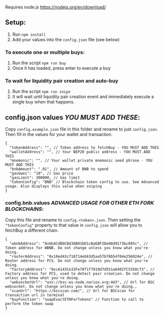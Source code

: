 Requires node.js https://nodejs.org/en/download/

## Setup:

1. Run `npm install`
1. Add your values into the `config.json` file (see below)

### To execute one or multiple buys:

1. Run the script `npm run buy`
1. Once it has loaded, press enter to execute a buy

### To wait for liquidity pair creation and auto-buy

1. Run the script `npm run snipe`
1. It will wait until liquidity pair creation event and immediately execute a single buy when that happens.

## config.json values _YOU MUST ADD THESE_:

Copy `config.example.json` file in this folder and rename to just `config.json`. Then fill in the values for your wallet and transaction.

```jsonc
{
  "tokenAddress": "", // Token address to fetchBuy - YOU MUST ADD THIS
  "walletAddress": "", // Your BEP20 public address - YOU MUST ADD THIS
  "mnemonic": "", // Your wallet private mnemonic seed phrase - YOU MUST ADD THIS
  "bnbAmount": ".01", // Amount of BNB to spend
  "gasGwei": "10", // Gas price
  "gasLimit": 300000, // Gas limit
  "tokenConfig": "BNB" // Blockchain token config to use. See Advanced usage. Also displays this value when sniping
}
```

### config.bnb.values _ADVANCED USAGE FOR OTHER ETH FORK BLOCKCHAINS_:

Copy this file and rename to `config.<token>.json`. Then setting the `"tokenConfig"` property to that value in `config.json` will allow you to fetchBuy a different chain.

```jsonc
{
  "wbnbAddress": "0xbb4CdB9CBd36B01bD1cBaEBF2De08d9173bc095c", // Token address for WBNB. Do not change unless you know what you're doing.
  "routerAddress": "0x10ed43c718714eb63d5aa57b78b54704e256024e", // Router address for PCS. Do not change unless you know what you're doing.
  "factoryAddress": "0xcA143Ce32Fe78f1f7019d7d551a6402fC5350c73", // Factory address for PCS, used to detect pair creation. Do not change unless you know what you're doing.
  "websocketUrl": "wss://bsc-ws-node.nariox.org:443", // Url for BSC websocket. Do not change unless you know what you're doing.,
  "scanUrl": "https://bscscan.com/", // Url for BSCscan for transaction url in terminal
  "buyFunction": "swapExactETHForTokens" // Function to call to perform the token swap
}
```

